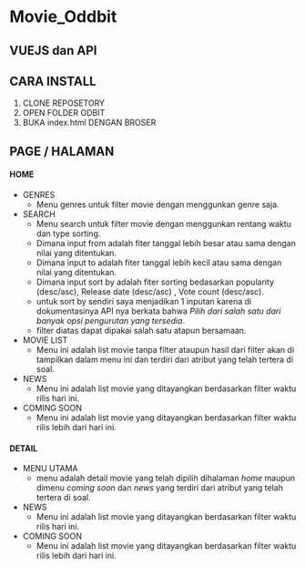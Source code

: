 # Movie_Oddbit
## VUEJS dan API

## CARA INSTALL
1. CLONE REPOSETORY
2. OPEN FOLDER ODBIT
3. BUKA index.html DENGAN BROSER

## PAGE / HALAMAN
#### HOME
- GENRES
    - Menu genres untuk filter movie dengan menggunkan genre saja.
- SEARCH
    - Menu search untuk filter movie dengan menggunkan rentang waktu dan type sorting.
    - Dimana input from adalah fiter tanggal lebih besar atau sama dengan nilai yang ditentukan.
    - Dimana input to adalah fiter tanggal lebih kecil atau sama dengan nilai yang ditentukan.
    - Dimana input sort by adalah fiter sorting bedasarkan popularity (desc/asc), Release date (desc/asc) , Vote count (desc/asc).
    - untuk sort by sendiri saya menjadikan 1 inputan karena di dokumentasinya API nya berkata bahwa *Pilih dari salah satu dari banyak opsi pengurutan yang tersedia*.
    - filter diatas dapat dipakai salah satu atapun bersamaan.
- MOVIE LIST
    - Menu ini adalah list movie tanpa filter ataupun hasil dari filter akan di tampilkan dalam menu ini dan terdiri dari atribut yang telah tertera di soal.  
- NEWS
    - Menu ini adalah list movie yang ditayangkan berdasarkan filter waktu rilis hari ini.
- COMING SOON
    - Menu ini adalah list movie yang ditayangkan berdasarkan filter waktu rilis lebih dari hari ini. 
#### DETAIL
- MENU UTAMA
    - menu adalah detail movie yang telah dipilih dihalaman *home* maupun dimenu *coming soon* dan *news* yang terdiri dari atribut yang telah tertera di soal.  
- NEWS
    - Menu ini adalah list movie yang ditayangkan berdasarkan filter waktu rilis hari ini.
- COMING SOON
    - Menu ini adalah list movie yang ditayangkan berdasarkan filter waktu rilis lebih dari hari ini.